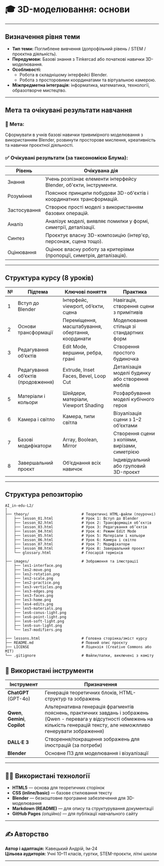 # 🎓 3D-моделювання: основи

---

## Визначення рівня теми

- **Тип теми:** Поглиблене вивчення (допрофільний рівень / STEM / проєктна діяльність).
- **Передумови:** Базові знання з Tinkercad або початкові навички 3D-моделювання.
- **Особливості:** 
  - Робота в складнішому інтерфейсі Blender.
  - Робота з просторовими координатами та віртуальною камерою.
- **Міжпредметна інтеграція:** інформатика, математика, технології, образотворче мистецтво.

---

## Мета та очікувані результати навчання

### 🎯 Мета:

Сформувати в учнів базові навички тривимірного моделювання з використанням Blender, розвинути просторове мислення, креативність та навички проєктної діяльності.

### ✅ Очікувані результати (за таксономією Блума):

| Рівень        | Очікувана дія                                                         |
|---------------|-----------------------------------------------------------------------|
| Знання        | Учень розпізнає елементи інтерфейсу Blender, об'єкти, інструменти.    |
| Розуміння     | Пояснює принципи побудови 3D-об'єктів і координатних трансформацій.   |
| Застосування  | Створює прості моделі з використанням базових операцій.               |
| Аналіз        | Аналізує моделі, виявляє помилки у формі, симетрії, деталізації.      |
| Синтез        | Проєктує власну 3D-композицію (інтер'єр, персонаж, сцена тощо).       |
| Оцінювання    | Оцінює власну роботу за критеріями (пропорції, симетрія, деталізація).|

---

## Структура курсу (8 уроків)

| №  | Підтема                           | Ключові поняття                                    | Практика                                                |
|----|-----------------------------------|----------------------------------------------------|---------------------------------------------------------|
| 1  | Вступ до Blender                  | Інтерфейс, viewport, об’єкти, сцена                | Навігація, створення сцени з примітивів                 |
| 2  | Основи трансформації              | Переміщення, масштабування, обертання, координати  | Моделювання стільця зі стандартних форм                 |
| 3  | Редагування об’єктів              | Edit Mode, вершини, ребра, грані                   | Створення простого будиночка                            |
| 4  | Редагування об’єктів (продовження)| Extrude, Inset Faces, Bevel, Loop Cut              | Деталізація моделі будинку або створення меблів         |
| 5  | Матеріали і кольори               | Шейдери, матеріали, Viewport Shading               | Розфарбування моделі кубічного героя                    |
| 6  | Камера і світло                   | Камера, типи світла                                | Візуалізація сцени з 1–2 об’єктами                      |
| 7  | Базові модифікатори               | Array, Boolean, Mirror                             | Створення сцени з копіями, вирізами, симетрією          |
| 8  | Завершальний проєкт               | Об’єднання всіх навичок                            | Індивідуальний або груповий 3D-проєкт                   |

---

## Структура репозиторію

```
AI_in-edu-L2/
│
├── theory/                        # Теоретичні HTML-файли (поурочні)
│   ├── lesson_01.html             # Урок 1: Вступ до Blender
│   ├── lesson_02.html             # Урок 2: Трансформація об’єктів
│   ├── lesson_03.html             # Урок 3: Редагування об’єктів
│   ├── lesson_04.html             # Урок 4: Режим Edit Mode
│   ├── lesson_05.html             # Урок 5: Матеріали і кольори
│   ├── lesson_06.html             # Урок 6: Камера і світло
│   ├── lesson_07.html             # Урок 7: Модифікатори
│   ├── lesson_08.html             # Урок 8: Завершальний проєкт
│   └── glossary.html              # Глосарій термінів
│
├── images/                        # Зображення та ілюстрації
│   ├── les1-interface.png
│   ├── les2-move.png
│   ├── les2-rotation.png
│   ├── les2-scale.png
│   ├── les2-practice.png
│   ├── les3-verticles.png
│   ├── les3-edges.png
│   ├── les3-faces.png
│   ├── les3-home.png
│   ├── les4-edits.png
│   ├── les5-materials.png
│   ├── les6-conus-light.png
│   ├── les6-point-light.png
│   ├── les6-soft-light.png
│   ├── les6-sun-light.png
│   └── les7-modifiers.png
│
├── lessons.html                   # Головна сторінка/зміст курсу
├── README.md                      # Повний опис проєкту
├── LICENSE                        # Ліцензія (Creative Commons або MIT)
└── .gitignore                     # Файли/папки, виключені з коміту
```




## 🧰 Використані інструменти

| Інструмент | Призначення |
|-----------|-------------|
| **ChatGPT** (GPT-4o) | Генерація теоретичних блоків, HTML-структур та зображень |
| **Qwen**, **Gemini**, **Copilot** | Альтернативна генерація фрагментів пояснень, практичних завдань і зображень (Qwen - перевага у відсутності обмежень на кількість генерацій тексту, але неможлливо генерувати зображення) |
| **DALL·E 3** | Створення/покращення зображень для ілюстрацій (за потреби) |
| **Blender** | Основне ПЗ для моделювання і візуалізації |

---

## 🧑‍💻 Використані технології

- **HTML5** — основа для теоретичних сторінок
- **CSS (inline/basic)** — базове стилювання тексту
- **Blender** — безкоштовне програмне забезпечення для 3D-моделювання
- **Markdown (README)** — для опису та структурування документації
- **GitHub Pages** *(опційно)* — для публікації навчального сайту

---


## ✍️ Авторство

**Автор і адаптація:** Кавецький Андрій, Ім-24  
**Цільова аудиторія:** Учні 10–11 класів, гуртки, STEM-проєкти, літні школи

---
